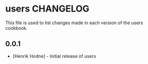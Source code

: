 users CHANGELOG
======================

This file is used to list changes made in each version of the users cookbook.

0.0.1
-----
- [Henrik Hodne] - Initial release of users

